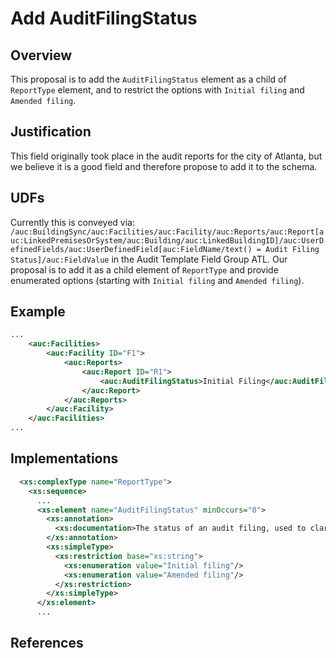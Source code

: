 # Add AuditFilingStatus

## Overview

This proposal is to add the `AuditFilingStatus` element as a child of `ReportType` element, and to restrict the options with `Initial filing` and `Amended filing`.

## Justification

This field originally took place in the audit reports for the city of Atlanta, but we believe it is a good field and therefore propose to add it to the schema.

## UDFs

Currently this is conveyed via:
`/auc:BuildingSync/auc:Facilities/auc:Facility/auc:Reports/auc:Report[auc:LinkedPremisesOrSystem/auc:Building/auc:LinkedBuildingID]/auc:UserDefinedFields/auc:UserDefinedField[auc:FieldName/text() = Audit Filing Status]/auc:FieldValue` in the Audit Template Field Group ATL. Our proposal is to add it as a child element of `ReportType` and provide enumerated options (starting with `Initial filing` and `Amended filing`).

## Example

```xml
...
    <auc:Facilities>
        <auc:Facility ID="F1">
            <auc:Reports>
                <auc:Report ID="R1">
                    <auc:AuditFilingStatus>Initial Filing</auc:AuditFilingStatus>
                </auc:Report>
            </auc:Reports>
        </auc:Facility>
    </auc:Facilities>
...
```

## Implementations

```xml
  <xs:complexType name="ReportType">
    <xs:sequence>
      ...
      <xs:element name="AuditFilingStatus" minOccurs="0">
        <xs:annotation>
          <xs:documentation>The status of an audit filing, used to clarify whether or not this audit report is an initial submission (Initial filing) or an amendment to a previously submitted report (Amended filing).</xs:documentation>
        </xs:annotation>
        <xs:simpleType>
          <xs:restriction base="xs:string">
            <xs:enumeration value="Initial filing"/>
            <xs:enumeration value="Amended filing"/>
          </xs:restriction>
        </xs:simpleType>
      </xs:element>
      ...
```

## References

